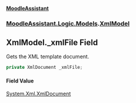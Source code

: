 #### [MoodleAssistant](index.md 'index')
### [MoodleAssistant.Logic.Models](MoodleAssistant.Logic.Models.md 'MoodleAssistant.Logic.Models').[XmlModel](MoodleAssistant.Logic.Models.XmlModel.md 'MoodleAssistant.Logic.Models.XmlModel')

## XmlModel._xmlFile Field

Gets the XML template document.

```csharp
private XmlDocument _xmlFile;
```

#### Field Value
[System.Xml.XmlDocument](https://docs.microsoft.com/en-us/dotnet/api/System.Xml.XmlDocument 'System.Xml.XmlDocument')